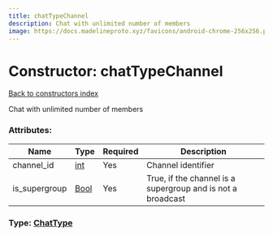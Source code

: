 ```yaml
---
title: chatTypeChannel
description: Chat with unlimited number of members
image: https://docs.madelineproto.xyz/favicons/android-chrome-256x256.png
---
```

# Constructor: chatTypeChannel  
[Back to constructors index](index.md)



Chat with unlimited number of members

### Attributes:

| Name     |    Type       | Required | Description |
|----------|---------------|----------|-------------|
|channel\_id|[int](../types/int.md) | Yes|Channel identifier|
|is\_supergroup|[Bool](../types/Bool.md) | Yes|True, if the channel is a supergroup and is not a broadcast|



### Type: [ChatType](../types/ChatType.md)


